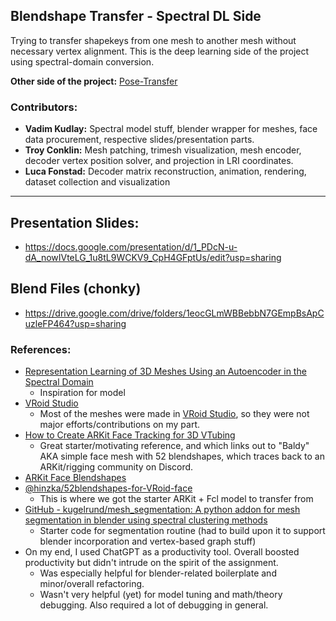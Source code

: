## Blendshape Transfer - Spectral DL Side
Trying to transfer shapekeys from one mesh to another mesh without necessary vertex alignment. This is the deep learning side of the project using spectral-domain conversion. 

**Other side of the project:** [Pose-Transfer](https://github.com/lucafons/Pose-Transfer)

### Contributors: 
- **Vadim Kudlay:** Spectral model stuff, blender wrapper for meshes, face data procurement, respective slides/presentation parts.
- **Troy Conklin:** Mesh patching, trimesh visualization, mesh encoder, decoder vertex position solver, and projection in LRI coordinates.
- **Luca Fonstad:** Decoder matrix reconstruction, animation, rendering, dataset collection and visualization

----

## Presentation Slides: 
- https://docs.google.com/presentation/d/1_PDcN-u-dA_nowIVteLG_1u8tL9WCKV9_CpH4GFptUs/edit?usp=sharing

## Blend Files (chonky)
- https://drive.google.com/drive/folders/1eocGLmWBBebbN7GEmpBsApCuzleFP464?usp=sharing

### References: 
- [Representation Learning of 3D Meshes Using an Autoencoder in the Spectral Domain](https://hal.science/hal-03716435/file/Representation_learning_of_3D_meshes_using_an_Autoencoder_in_the_spectral_domain.pdf)
  - Inspiration for model
- [VRoid Studio](https://vroid.com/en/studio)
  - Most of the meshes were made in [VRoid Studio](https://vroid.com/en/studio), so they were not major efforts/contributions on my part.
- [How to Create ARKit Face Tracking for 3D VTubing](https://www.youtube.com/watch?v=19H82IkEx9k)
  - Great starter/motivating reference, and which links out to "Baldy" AKA simple face mesh with 52 blendshapes, which traces back to an ARKit/rigging community on Discord. 
- [ARKit Face Blendshapes](https://arkit-face-blendshapes.com)
- [@hinzka/52blendshapes-for-VRoid-face](https://github.com/hinzka/52blendshapes-for-VRoid-face)
  - This is where we got the starter ARKit + Fcl model to transfer from
- [GitHub - kugelrund/mesh_segmentation: A python addon for mesh segmentation in blender using spectral clustering methods](https://github.com/kugelrund/mesh_segmentation)
  - Starter code for segmentation routine (had to build upon it to support blender incorporation and vertex-based graph stuff)
- On my end, I used ChatGPT as a productivity tool. Overall boosted productivity but didn't intrude on the spirit of the assignment. 
  - Was especially helpful for blender-related boilerplate and minor/overall refactoring.
  - Wasn't very helpful (yet) for model tuning and math/theory debugging. Also required a lot of debugging in general. 
